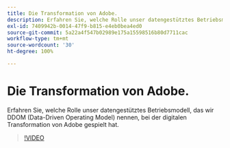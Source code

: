 ```yaml
---
title: Die Transformation von Adobe.
description: Erfahren Sie, welche Rolle unser datengestütztes Betriebsmodell, das wir DDOM (Data-Driven Operating Model) nennen, bei der digitalen Transformation von Adobe gespielt hat.
exl-id: 7409942b-0014-47f9-b815-e4eb0bea4ed0
source-git-commit: 5a22a4f547b02989e175a15598516b80d7711cac
workflow-type: tm+mt
source-wordcount: '30'
ht-degree: 100%

---
```


# Die Transformation von Adobe.

Erfahren Sie, welche Rolle unser datengestütztes Betriebsmodell, das wir DDOM (Data-Driven Operating Model) nennen, bei der digitalen Transformation von Adobe gespielt hat.

>[!VIDEO](https://video.tv.adobe.com/v/41691)
